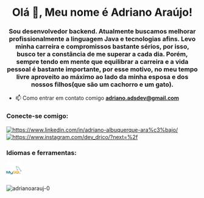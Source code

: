<h1 align="center">Olá 👋, Meu nome é Adriano Araújo!</h1>
<h3 align="center">Sou desenvolvedor backend. Atualmente buscamos melhorar profissionalmente a linguagem Java e tecnologias afins. Levo minha carreira e compromissos bastante sérios, por isso, busco ter a constância de me superar a cada dia. Porém, sempre tendo em mente que equilibrar a carreira e a vida pessoal é bastante importante, por esse motivo, no meu tempo livre aproveito ao máximo ao lado da minha esposa e dos nossos filhos(que são um cachorro e um gato).</h3 >

- 📫 Como entrar em contato comigo **adriano.adsdev@gmail.com**

<h3 align="left">Conecte-se comigo:</h3>
<p align="left">
<a href="https://linkedin.com/in/https://www.linkedin.com/in/adriano-albuquerque-ara%c3%bajo/" target="blank"><img align="center" src ="https://raw.githubusercontent.com/rahuldkjain/github-profile-readme-generator/master/src/images/icons/Social/linked-in-alt.svg" alt="https://www.linkedin.com/in/adriano-albuquerque-ara%c3%bajo/" height="30" width="40" /></a>
<a href="https:/ /instagram.com/https://www.instagram.com/dev_drico/?next=%2f" target="blank"><img align="center" src="https://raw.githubusercontent.com/rahuldkjain /github-profile-readme-generator/master/src/images/icons/Social/instagram.svg" alt="https://www.instagram.com/dev_drico/?next=%2f" altura="30" largura ="40" /></a>
</p>

<h3 align="left">Idiomas e ferramentas:</h3>
<p align="left"> <a href="https://www.mysql .com/" target="_blank" rel="noreferrer"> <img src="https://raw.githubusercontent.com/devicons/devicon/master/icons/mysql/mysql-original-wordmark.svg" alt="mysql" width="40" height ="40"/> </a> </p>

<p><img align="center" src="https://github-readme-stats.vercel.app/api/top-langs?username=adrianoarauj -0&show_icons=true&locale=pt-BR&layout=compact" alt="adrianoarauj-0" /></p>
